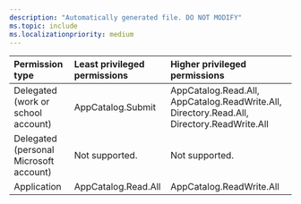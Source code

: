 ```yaml
---
description: "Automatically generated file. DO NOT MODIFY"
ms.topic: include
ms.localizationpriority: medium
---
```


|Permission type|Least privileged permissions|Higher privileged permissions|
|:---|:---|:---|
|Delegated (work or school account)|AppCatalog.Submit|AppCatalog.Read.All, AppCatalog.ReadWrite.All, Directory.Read.All, Directory.ReadWrite.All|
|Delegated (personal Microsoft account)|Not supported.|Not supported.|
|Application|AppCatalog.Read.All|AppCatalog.ReadWrite.All|


